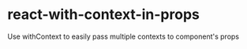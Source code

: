 # react-with-context-in-props
Use withContext to easily pass multiple contexts to component's props
